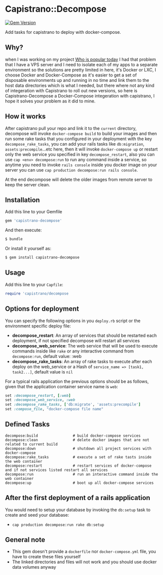 # Capistrano::Decompose

[![Gem Version](https://badge.fury.io/rb/capistrano-decompose.svg)](https://badge.fury.io/rb/capistrano-decompose)

Add tasks for capistrano to deploy with docker-compose.

## Why?

when I was working on my project [Who is popular today](https://www.whoispopulartoday.com) I had that problem that I have a VPS server and I need to isolate each of my apps to a separate environment so the solutions are pretty limited in here, it's Docker or LXC,
I choose Docker and Docker-Compose as it's easier to get a set of disposable environments up and running in no time and link them to the host data directories which is what I needed, but there where not any kind of integeration with Capistrano to roll out new versions, so here is Capistrano-Decompose a Docker-Compose integeration with capistrano, I hope it solves your problem as it did to mine.

## How it works

After capistrano pull your repo and link it to the `current` directory, decompose will invoke `docker-compose build` to build your images and then run some rake tasks that you configured in your deployment with the key `decompose_rake_tasks`, you can add your rails tasks like `db:migration`, `assets:precompile`...etc here, then it will invoke `docker-compose up` or restart only the web service you specified in key `decompose_restart`, also you can use `cap <env> decompose:run` to run any command inside a service, so anytime you need to invoke `rails console` inside you docker image on your server you can use `cap production decompose:run rails console`.

At the end decompose will delete the older images from remote server to keep the server clean.

## Installation

Add this line to your Gemfile

``` ruby
gem 'capistrano-decompose'
```

And then execute:

``` bash
$ bundle
```

Or install it yourself as:

``` bash
$ gem install capistrano-decompose
```

## Usage

Add this line to your `Capfile`:

``` ruby
require 'capistrano/decompose
```

## Options for deployment

You can specify the following options in you `deploy.rb` script or the environment specific deploy file:

* **decompose_restart**: An array of services that should be restarted each deployment, if not specified decompose will restart all services
* **decompose_web_service**: The web service that will be used to execute commands inside like `rake` or any interactive command from `decompose:run`, default value: :web
* **decompose_rake_tasks**: An array of rake tasks to execute after each deploy on the web_service or a Hash of `service_name => [task1, task2...]`, default value is `nil`

For a typical rails application the previous options should be as follows, given that the application container service name is `web`:

```ruby
set :decompose_restart, [:web]
set :decompose_web_service, :web
set :decompose_rake_tasks, ['db:migrate', 'assets:precompile']
set :compose_file, "docker-compose file name"
```

## Defined Tasks

```
decompose:build                # build docker-compose services
decompose:clean                # delete docker images that are not related to current build
decompose:down                 # shutdown all project services with docker-compose
decompose:rake_tasks           # execute a set of rake tasts inside the web container
decompose:restart              # restart services of docker-compose and if not services listed restart all services
decompose:run                  # run an interactive command inside the web container
decompose:up                   # boot up all docker-compose services
```

## After the first deployment of a rails application

You would need to setup your database by invoking the `db:setup` task to create and seed your database:

* `cap production decompose:run rake db:setup`

## General note

* This gem doesn't provide a `dockerfile` nor `docker-compose.yml` file, you have to create these files yourself
* The linked directories and files will not work and you should use docker data volumes anyway
